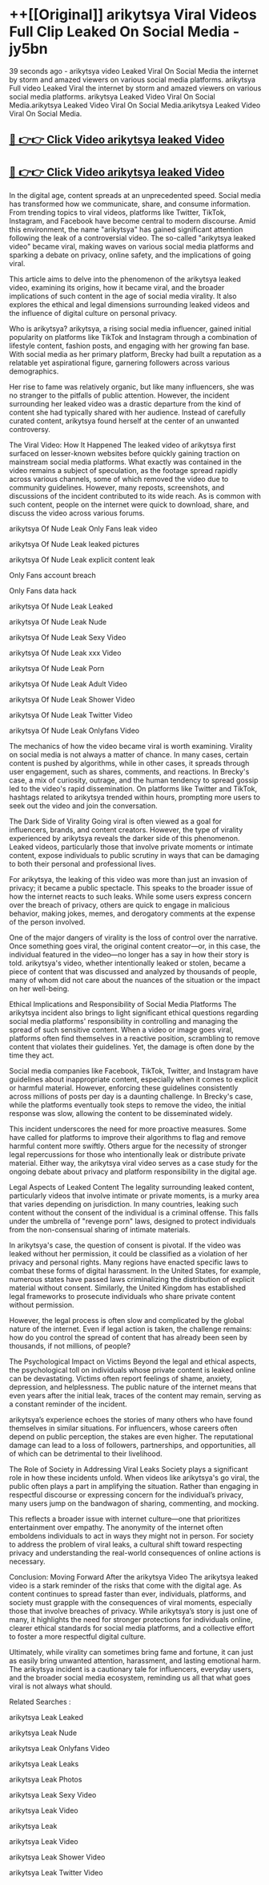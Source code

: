 # ++[[Original]] arikytsya Viral Videos Full Clip Leaked On Social Media - jy5bn<br>

39 seconds ago - arikytsya video Leaked Viral On Social Media the internet by storm and amazed viewers on various social media platforms.
arikytsya Full video Leaked Viral the internet by storm and amazed viewers on various social media platforms. arikytsya Leaked Video Viral On Social Media.arikytsya Leaked Video Viral On Social Media.arikytsya Leaked Video Viral On Social Media.<br>


## [🔴 👉👉 Click Video arikytsya leaked Video ](https://onlyclips.site?title=arikytsya&ref=git)

## [🔴 👉👉 Click Video arikytsya leaked Video ](https://onlyclips.site?title=arikytsya&ref=git)

In the digital age, content spreads at an unprecedented speed. Social media has transformed how we communicate, share, and consume information. From trending topics to viral videos, platforms like Twitter, TikTok, Instagram, and Facebook have become central to modern discourse. Amid this environment, the name "arikytsya" has gained significant attention following the leak of a controversial video. The so-called "arikytsya leaked video" became viral, making waves on various social media platforms and sparking a debate on privacy, online safety, and the implications of going viral.

This article aims to delve into the phenomenon of the arikytsya leaked video, examining its origins, how it became viral, and the broader implications of such content in the age of social media virality. It also explores the ethical and legal dimensions surrounding leaked videos and the influence of digital culture on personal privacy.

Who is arikytsya?
arikytsya, a rising social media influencer, gained initial popularity on platforms like TikTok and Instagram through a combination of lifestyle content, fashion posts, and engaging with her growing fan base. With social media as her primary platform, Brecky had built a reputation as a relatable yet aspirational figure, garnering followers across various demographics.

Her rise to fame was relatively organic, but like many influencers, she was no stranger to the pitfalls of public attention. However, the incident surrounding her leaked video was a drastic departure from the kind of content she had typically shared with her audience. Instead of carefully curated content, arikytsya found herself at the center of an unwanted controversy.

The Viral Video: How It Happened
The leaked video of arikytsya first surfaced on lesser-known websites before quickly gaining traction on mainstream social media platforms. What exactly was contained in the video remains a subject of speculation, as the footage spread rapidly across various channels, some of which removed the video due to community guidelines. However, many reposts, screenshots, and discussions of the incident contributed to its wide reach. As is common with such content, people on the internet were quick to download, share, and discuss the video across various forums.

arikytsya Of Nude Leak Only Fans leak video

arikytsya Of Nude Leak leaked pictures

arikytsya Of Nude Leak explicit content leak

Only Fans account breach

Only Fans data hack

arikytsya Of Nude Leak Leaked

arikytsya Of Nude Leak Nude

arikytsya Of Nude Leak Sexy Video

arikytsya Of Nude Leak xxx Video

arikytsya Of Nude Leak Porn

arikytsya Of Nude Leak Adult Video

arikytsya Of Nude Leak Shower Video

arikytsya Of Nude Leak Twitter Video

arikytsya Of Nude Leak Onlyfans Video

The mechanics of how the video became viral is worth examining. Virality on social media is not always a matter of chance. In many cases, certain content is pushed by algorithms, while in other cases, it spreads through user engagement, such as shares, comments, and reactions. In Brecky's case, a mix of curiosity, outrage, and the human tendency to spread gossip led to the video's rapid dissemination. On platforms like Twitter and TikTok, hashtags related to arikytsya trended within hours, prompting more users to seek out the video and join the conversation.

The Dark Side of Virality
Going viral is often viewed as a goal for influencers, brands, and content creators. However, the type of virality experienced by arikytsya reveals the darker side of this phenomenon. Leaked videos, particularly those that involve private moments or intimate content, expose individuals to public scrutiny in ways that can be damaging to both their personal and professional lives.

For arikytsya, the leaking of this video was more than just an invasion of privacy; it became a public spectacle. This speaks to the broader issue of how the internet reacts to such leaks. While some users express concern over the breach of privacy, others are quick to engage in malicious behavior, making jokes, memes, and derogatory comments at the expense of the person involved.

One of the major dangers of virality is the loss of control over the narrative. Once something goes viral, the original content creator—or, in this case, the individual featured in the video—no longer has a say in how their story is told. arikytsya's video, whether intentionally leaked or stolen, became a piece of content that was discussed and analyzed by thousands of people, many of whom did not care about the nuances of the situation or the impact on her well-being.

Ethical Implications and Responsibility of Social Media Platforms
The arikytsya incident also brings to light significant ethical questions regarding social media platforms' responsibility in controlling and managing the spread of such sensitive content. When a video or image goes viral, platforms often find themselves in a reactive position, scrambling to remove content that violates their guidelines. Yet, the damage is often done by the time they act.

Social media companies like Facebook, TikTok, Twitter, and Instagram have guidelines about inappropriate content, especially when it comes to explicit or harmful material. However, enforcing these guidelines consistently across millions of posts per day is a daunting challenge. In Brecky's case, while the platforms eventually took steps to remove the video, the initial response was slow, allowing the content to be disseminated widely.

This incident underscores the need for more proactive measures. Some have called for platforms to improve their algorithms to flag and remove harmful content more swiftly. Others argue for the necessity of stronger legal repercussions for those who intentionally leak or distribute private material. Either way, the arikytsya viral video serves as a case study for the ongoing debate about privacy and platform responsibility in the digital age.

Legal Aspects of Leaked Content
The legality surrounding leaked content, particularly videos that involve intimate or private moments, is a murky area that varies depending on jurisdiction. In many countries, leaking such content without the consent of the individual is a criminal offense. This falls under the umbrella of "revenge porn" laws, designed to protect individuals from the non-consensual sharing of intimate materials.

In arikytsya's case, the question of consent is pivotal. If the video was leaked without her permission, it could be classified as a violation of her privacy and personal rights. Many regions have enacted specific laws to combat these forms of digital harassment. In the United States, for example, numerous states have passed laws criminalizing the distribution of explicit material without consent. Similarly, the United Kingdom has established legal frameworks to prosecute individuals who share private content without permission.

However, the legal process is often slow and complicated by the global nature of the internet. Even if legal action is taken, the challenge remains: how do you control the spread of content that has already been seen by thousands, if not millions, of people?

The Psychological Impact on Victims
Beyond the legal and ethical aspects, the psychological toll on individuals whose private content is leaked online can be devastating. Victims often report feelings of shame, anxiety, depression, and helplessness. The public nature of the internet means that even years after the initial leak, traces of the content may remain, serving as a constant reminder of the incident.

arikytsya’s experience echoes the stories of many others who have found themselves in similar situations. For influencers, whose careers often depend on public perception, the stakes are even higher. The reputational damage can lead to a loss of followers, partnerships, and opportunities, all of which can be detrimental to their livelihood.

The Role of Society in Addressing Viral Leaks
Society plays a significant role in how these incidents unfold. When videos like arikytsya's go viral, the public often plays a part in amplifying the situation. Rather than engaging in respectful discourse or expressing concern for the individual’s privacy, many users jump on the bandwagon of sharing, commenting, and mocking.

This reflects a broader issue with internet culture—one that prioritizes entertainment over empathy. The anonymity of the internet often emboldens individuals to act in ways they might not in person. For society to address the problem of viral leaks, a cultural shift toward respecting privacy and understanding the real-world consequences of online actions is necessary.

Conclusion: Moving Forward After the arikytsya Video
The arikytsya leaked video is a stark reminder of the risks that come with the digital age. As content continues to spread faster than ever, individuals, platforms, and society must grapple with the consequences of viral moments, especially those that involve breaches of privacy. While arikytsya’s story is just one of many, it highlights the need for stronger protections for individuals online, clearer ethical standards for social media platforms, and a collective effort to foster a more respectful digital culture.

Ultimately, while virality can sometimes bring fame and fortune, it can just as easily bring unwanted attention, harassment, and lasting emotional harm. The arikytsya incident is a cautionary tale for influencers, everyday users, and the broader social media ecosystem, reminding us all that what goes viral is not always what should.

Related Searches :

arikytsya Leak Leaked

arikytsya Leak Nude

arikytsya Leak Onlyfans Video

arikytsya Leak Leaks

arikytsya Leak Photos

arikytsya Leak Sexy Video

arikytsya Leak Video

arikytsya Leak

arikytsya Leak Video

arikytsya Leak Shower Video

arikytsya Leak Twitter Video

